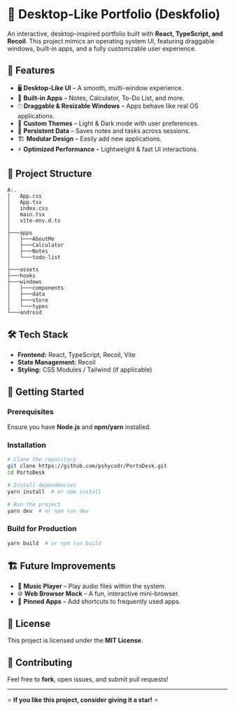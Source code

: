 # 🚀 Desktop-Like Portfolio (Deskfolio)

An interactive, desktop-inspired portfolio built with **React, TypeScript, and Recoil**. This project mimics an operating system UI, featuring draggable windows, built-in apps, and a fully customizable user experience.

## 🎨 Features
- 🖥️ **Desktop-Like UI** – A smooth, multi-window experience.
- 📁 **Built-in Apps** – Notes, Calculator, To-Do List, and more.
- 🖱️ **Draggable & Resizable Windows** – Apps behave like real OS applications.
- 🎨 **Custom Themes** – Light & Dark mode with user preferences.
- 🔄 **Persistent Data** – Saves notes and tasks across sessions.
- 🏗️ **Modular Design** – Easily add new applications.
- ⚡ **Optimized Performance** – Lightweight & fast UI interactions.

## 📂 Project Structure
```plaintext
A:.
│   App.css
│   App.tsx
│   index.css
│   main.tsx
│   vite-env.d.ts
│
├───apps
│   ├───AboutMe
│   ├───Calculator
│   ├───Notes
│   └───todo-list
│
├───assets
├───hooks
├───windows
│   ├───components
│   ├───data
│   ├───store
│   └───types
└───android
```

## 🛠️ Tech Stack
- **Frontend:** React, TypeScript, Recoil, Vite
- **State Management:** Recoil
- **Styling:** CSS Modules / Tailwind (if applicable)

## 🚀 Getting Started
### Prerequisites
Ensure you have **Node.js** and **npm/yarn** installed.

### Installation
```bash
# Clone the repository
git clone https://github.com/pshycodr/PortoDesk.git
cd PortoDesk 

# Install dependencies
yarn install  # or npm install

# Run the project
yarn dev  # or npm run dev
```

### Build for Production
```bash
yarn build  # or npm run build
```

## 🏗️ Future Improvements
- 🎵 **Music Player** – Play audio files within the system.
- 🌐 **Web Browser Mock** – A fun, interactive mini-browser.
- 📌 **Pinned Apps** – Add shortcuts to frequently used apps.

## 📜 License
This project is licensed under the **MIT License**.

## 🙌 Contributing
Feel free to **fork**, open issues, and submit pull requests!

---

⭐ **If you like this project, consider giving it a star!** ⭐

